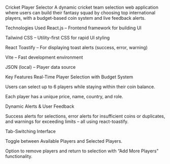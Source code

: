 Cricket Player Selector
A dynamic cricket team selection web application where users can build their fantasy squad by choosing top international players, with a budget-based coin system and live feedback alerts.

Technologies Used
React.js – Frontend framework for building UI

Tailwind CSS – Utility-first CSS for rapid UI styling

React Toastify – For displaying toast alerts (success, error, warning)

Vite – Fast development environment

JSON (local) – Player data source

Key Features
Real-Time Player Selection with Budget System

Users can select up to 6 players while staying within their coin balance.

Each player has a unique price, name, country, and role.

Dynamic Alerts & User Feedback

Success alerts for selections, error alerts for insufficient coins or duplicates, and warnings for exceeding limits – all using react-toastify.

Tab-Switching Interface

Toggle between Available Players and Selected Players.

Option to remove players and return to selection with “Add More Players” functionality.
